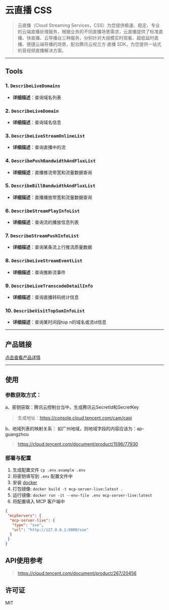 # 云直播 CSS
> 云直播（Cloud Streaming Services，CSS）为您提供极速、稳定、专业的云端直播处理服务，根据业务的不同直播场景需求，云直播提供了标准直播、快直播、云导播台三种服务，分别针对大规模实时观看、超低延时直播、便捷云端导播的场景，配合腾讯云视立方·直播 SDK，为您提供一站式的音视频直播解决方案。

---

## Tools

### 1. `DescribeLiveDomains`
- **详细描述**：查询域名列表

### 2. `DescribeLiveDomain`
- **详细描述**：查询域名信息

### 3. `DescribeLiveStreamOnlineList`
- **详细描述**：查询直播中的流

### 4. `DescribePushBandwidthAndFluxList`
- **详细描述**：直播推流带宽和流量数据查询

### 5. `DescribeBillBandwidthAndFluxList`
- **详细描述**：直播播放带宽和流量数据查询

### 6. `DescribeStreamPlayInfoList`
- **详细描述**：查询流的播放信息列表

### 7. `DescribeStreamPushInfoList`
- **详细描述**：查询某条流上行推流质量数据

### 8. `DescribeLiveStreamEventList`
- **详细描述**：查询推断流事件

### 9. `DescribeLiveTranscodeDetailInfo`
- **详细描述**：查询直播转码统计信息

### 10. `DescribeVisitTopSumInfoList`
- **详细描述**：查询某时间段top n的域名或流id信息

---

## 产品链接
[点击查看产品详情](https://cloud.tencent.com/product/css)

---

## 使用


### 参数获取方式：

a、密钥获取：腾讯云控制台当中，生成腾讯云SecretId和SecretKey
> 生成地址：https://console.cloud.tencent.com/cam/capi

b、地域列表的映射关系：
如广州地域，则地域字段的内容应该为：ap-guangzhou
> https://cloud.tencent.com/document/product/1596/77930


### 部署与配置
1. 生成配置文件
   `cp .env.example .env`
2. 将密钥填写到 `.env` 配置文件中
3. 安装 [docker](https://www.docker.com/)
4. 打包镜像: `docker build -t mcp-server-live:latest .`
5. 运行镜像: `docker run -it --env-file .env mcp-server-live:latest`
6. 将配置填入 MCP 客户端中
```json
{
 "mcpServers": {
  "mcp-server-live": {
   "type": "sse",
   "url": "http://127.0.0.1:9000/sse"
  }
 }
}
```


## API使用参考

>https://cloud.tencent.com/document/product/267/20456



## 许可证
MIT